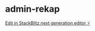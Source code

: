 # admin-rekap

[Edit in StackBlitz next generation editor ⚡️](https://stackblitz.com/~/github.com/amakkarakas106/admin-rekap)